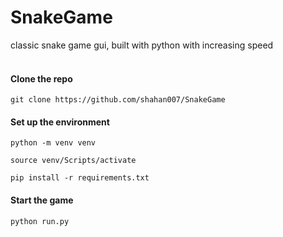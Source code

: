 # SnakeGame
classic snake game gui, built with python with increasing speed <br><br>

#### Clone the repo
`git clone https://github.com/shahan007/SnakeGame`

#### Set up the environment
`python -m venv venv`

`source venv/Scripts/activate`

`pip install -r requirements.txt`

#### Start the game
`python run.py`
